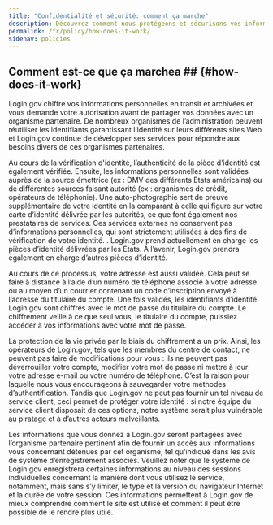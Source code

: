 ```yaml
---
title: "Confidentialité et sécurité: comment ça marche"
description: Découvrez comment nous protégeons et sécurisons vos informations personnelles.
permalink: /fr/policy/how-does-it-work/
sidenav: policies
---
```

## Comment est-ce que ça marchea ## {#how-does-it-work}

Login.gov chiffre vos informations personnelles en transit et archivées et vous demande votre autorisation avant de partager vos données avec un organisme partenaire. De nombreux organismes de l’administration peuvent réutiliser les identifiants garantissant l’identité sur leurs différents sites Web et Login.gov continue de développer ses services pour répondre aux besoins divers de ces organismes partenaires.

Au cours de la vérification d'identité, l’authenticité de la pièce d’identité est également vérifiée. Ensuite, les informations personnelles sont validées auprès de la source émettrice (ex : DMV des différents États américains) ou de différentes sources faisant autorité (ex : organismes de crédit, opérateurs de téléphonie).  Une auto-photographie sert de preuve supplémentaire de votre identité en la comparant à celle qui figure sur votre carte d’identité délivrée par les autorités, ce que font également nos prestataires de services. Ces services externes ne conservent pas d’informations personnelles, qui sont strictement utilisées à des fins de vérification de votre identité. . Login.gov prend actuellement en charge les pièces d’identité délivrées par les États. À l’avenir, Login.gov prendra également en charge d’autres pièces d’identité.

Au cours de ce processus, votre adresse est aussi validée. Cela peut se faire à distance à l’aide d’un numéro de téléphone associé à votre adresse ou au moyen d’un courrier contenant un code d’inscription envoyé à l’adresse du titulaire du compte. Une fois validés, les identifiants d’identité Login.gov sont chiffrés avec le mot de passe du titulaire du compte. Le chiffrement veille à ce que seul vous, le titulaire du compte, puissiez accéder à vos informations avec votre mot de passe.

La protection de la vie privée par le biais du chiffrement a un prix. Ainsi, les opérateurs de Login.gov, tels que les membres du centre de contact, ne peuvent pas faire de modifications pour vous : ils ne peuvent pas déverrouiller votre compte, modifier votre mot de passe ni mettre à jour votre adresse e-mail ou votre numéro de téléphone. C’est la raison pour laquelle nous vous encourageons à sauvegarder votre méthodes d’authentification. Tandis que Login.gov ne peut pas fournir un tel niveau de service client, ceci permet de protéger votre identité : si notre équipe du service client disposait de ces options, notre système serait plus vulnérable au piratage et à d’autres acteurs malveillants.

Les informations que vous donnez à Login.gov seront partagées avec l’organisme partenaire pertinent afin de fournir un accès aux informations vous concernant détenues par cet organisme, tel qu’indiqué dans les avis de système d’enregistrement associés. Veuillez noter que le système de Login.gov enregistrera certaines informations au niveau des sessions individuelles concernant la manière dont vous utilisez le service, notamment, mais sans s’y limiter, le type et la version du navigateur Internet et la durée de votre session. Ces informations permettent à Login.gov de mieux comprendre comment le site est utilisé et comment il peut être possible de le rendre plus utile.